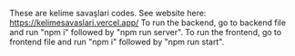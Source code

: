 These are kelime savaşlari codes. See website here: https://kelimesavaslari.vercel.app/
To run the backend, go to backend file and run "npm i" followed by "npm run server".
To run the frontend, go to frontend file and run "npm i" followed by "npm run start".
